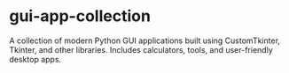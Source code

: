 # gui-app-collection
A collection of modern Python GUI applications built using CustomTkinter, Tkinter, and other libraries. Includes calculators, tools, and user-friendly desktop apps.
